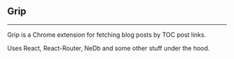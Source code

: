 ## Grip
-----------
Grip is a Chrome extension for fetching blog posts by TOC post links.

Uses React, React-Router, NeDb and some other stuff under the hood.
